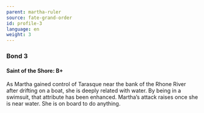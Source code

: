```yaml
---
parent: martha-ruler
source: fate-grand-order
id: profile-3
language: en
weight: 3
---
```


### Bond 3

#### Saint of the Shore: B+

As Martha gained control of Tarasque near the bank of the Rhone River after drifting on a boat, she is deeply related with water. By being in a swimsuit, that attribute has been enhanced. Martha’s attack raises once she is near water. She is on board to do anything.
